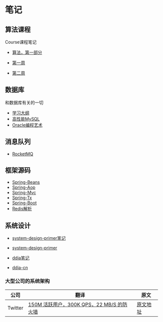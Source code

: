 # 笔记

## 算法课程

Course课程笔记

- [算法，第一部分](https://www.coursera.org/learn/algorithms-part1)

- [第一周](alg-part1/alg-part1-week1.md)
- [第二周](alg-part1/alg-part1-week2.md)


## 数据库

和数据库有关的一切

- [学习大纲](database/database.md)
- [高性能MySQL](database/op-mysql.md)
- [Oracle编程艺术](database/oracle-art.md)

## 消息队列

- [RocketMQ](message-queue/rockte-mq.md)

## 框架源码

- [Spring-Beans](source-read/spring-beans.md)
- [Spring-Aop](source-read/spring-aop.md)
- [Spring-Mvc](source-read/spring-mvc.md)
- [Spring-Tx](source-read/spring-tx.md)
- [Spring-Boot](source-read/spring-boot.md)
- [Redis解析](source-read/redis-source.md)

## 系统设计

- [system-design-primer笔记](system-design/system-design-primer.md)
- [system-design-primer](https://github.com/donnemartin/system-design-primer/blob/master/README-zh-Hans.md)

- [ddia笔记](system-design/ddia.md)
- [ddia-cn](https://vonng.gitbooks.io/ddia-cn/content/)

### 大型公司的系统架构

公司|翻译|原文
---|----|----
Twitter|[150M 活跃用户，300K QPS，22 MB/S 的防火墙](system-design/twitter-arch.md)|[原文地址](http://highscalability.com/blog/2013/7/8/the-architecture-twitter-uses-to-deal-with-150m-active-users.html)
